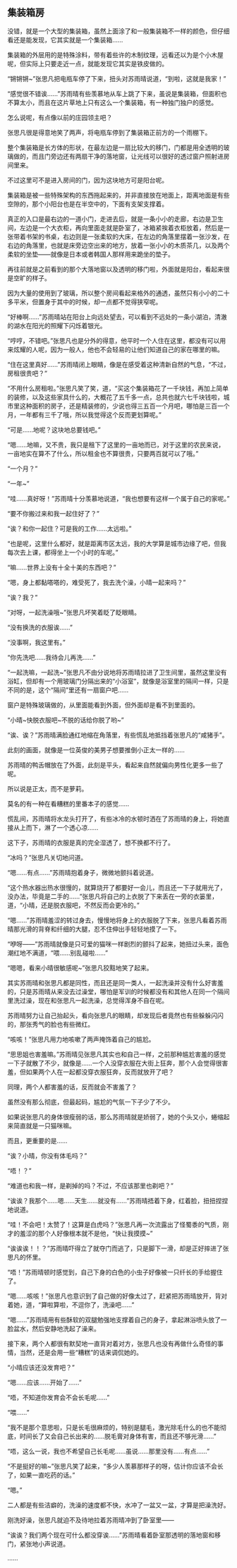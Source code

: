 ## 集装箱房

没错，就是一个大型的集装箱，虽然上面涂了和一般集装箱不一样的颜色，但仔细看还是能发现，它其实就是一个集装箱……

集装箱的外层用的是特殊涂料，带有着些许的木制纹理，远看还以为是个小木屋呢，但实际上只要走近一点，就能发现它其实是铁皮做的。

“锵锵锵~”张思凡把电瓶车停了下来，扭头对苏雨晴说道，“到啦，这就是我家！”

“感觉很不错诶……”苏雨晴有些羡慕地从车上跳了下来，虽说是集装箱，但面积也不算太小，而且在这片草地上只有这么一个集装箱，有一种独门独户的感觉。

怎么说呢，有点像以前的庄园领主吧？

张思凡很是得意地笑了两声，将电瓶车停到了集装箱正前方的一个雨棚下。

整个集装箱是长方体的形状，在最左边是一扇比较大的移门，门都是用全透明的玻璃做的，而且门旁边还有两扇干净的落地窗，让光线可以很好的透过窗户照射进房间里来。

不过这里可不是进入房间的门，因为这块地方可是阳台呢。

集装箱是被一些特殊架构的东西拖起来的，并非直接放在地面上，距离地面是有些空隙的，那个小阳台也是在半空中的，下面有支架支撑着。

真正的入口是最右边的一道小门，走进去后，就是一条小小的走廊，右边是卫生间，左边是一个大衣柜，再向里面走就是卧室了，冰箱紧挨着衣柜放着，然后是一张带着书架的书桌，右边则是一张柔软的大床，在左边的角落里摆着一张沙发，在右边的角落里，也就是床旁边空出来的地方，放着一张小小的木质茶几，以及两个柔软的坐垫——就像是日本或者韩国人那样用来跪坐的垫子。

再往前就是之前看到的那个大落地窗以及透明的移门啦，外面就是阳台，看起来很是空旷的样子。

因为大量的使用到了玻璃，所以整个房间看起来格外的通透，虽然只有小小的二十多平米，但置身于其中的时候，却一点都不觉得狭窄呢。

“好棒啊……”苏雨晴站在阳台上向远处望去，可以看到不远处的一条小湖泊，清澈的湖水在阳光的照耀下闪烁着银光。

“哼哼，不错吧。”张思凡也是分外的得意，他平时一个人住在这里，都没有可以用来炫耀的人呢，因为一般人，他也不会轻易的让他们知道自己的家在哪里的嘛。

“住在这里真好……”苏雨晴闭上眼睛，像是在感受着这种清新自然的气息，“不过，房租很贵吧？”

“不用什么房租啦。”张思凡笑了笑，道，“买这个集装箱花了一千块钱，再加上简单的装修，以及这些家具什么的，大概花了五千多一点，总共也就六七千块钱啦，城市里这种面积的房子，还是精装修的，少说也得三五百一个月吧，哪怕是三百一个月，一年都有三千了哦，所以我觉得这个反而更划算呢。”

“可是……地呢？这块地总要钱吧。”

“嗯……地嘛，又不贵，我只是租下了这里的一亩地而已，对于这里的农民来说，一亩地实在算不了什么，所以租金也不算很贵，只要两百就可以了哦。”

“一个月？”

“一年~”

“哇……真好呀！”苏雨晴十分羡慕地说道，“我也想要有这样一个属于自己的家呢。”

“要不你搬过来和我一起住好了？”

“诶？和你一起住？可是我的工作……太远啦。”

“也是呢，这里什么都好，就是距离市区太远，我的大学算是城市边缘了吧，但我每次去上课，都得坐上一个小时的车呢。”

“嘛……世界上没有十全十美的东西吧？”

“嗯，身上都黏嗒嗒的，难受死了，我去洗个澡，小晴一起来吗？”

“诶？我？”

“对呀，一起洗澡哦~”张思凡坏笑着眨了眨眼睛。

“没有换洗的衣服诶……”

“没事啊，我这里有。”

“你先洗吧……我待会儿再洗……”

“一起洗嘛，一起洗~”张思凡不由分说地将苏雨晴拉进了卫生间里，虽然这里没有浴缸，但却有一个用玻璃门分隔出来的“小浴室”，就像是浴室里的隔间一样，只是不同的是，这个“隔间”里还有一扇窗户吧……

窗户是特殊玻璃做的，从里面能看到外面，但外面却是看不到里面的。

“小晴~快脱衣服吧~不脱的话给你脱了哟~”

“诶、诶？”苏雨晴满脸通红地缩在角落里，有些慌乱地抵挡着张思凡的“咸猪手”。

此刻的画面，就像是一位英俊的美男子想要推倒小正太一样的……

苏雨晴的鸭舌帽放在了外面，此刻是平头，看起来自然就偏向男性化更多一些了呢。

所以说是正太，而不是萝莉。

莫名的有一种在看糟糕的里番本子的感觉……

慌乱间，苏雨晴将水龙头打开了，有些冰冷的水顿时洒在了苏雨晴的身上，将她直接从上而下，淋了一个透心凉……

这下子，苏雨晴的衣服是真的完全湿透了，想不换都不行了。

“冰吗？”张思凡关切地问道。

“嗯……有点……”苏雨晴抱着身子，微微地颤抖着说道。

“这个热水器出热水很慢的，就算烧开了都要好一会儿，而且还一下子就用光了，没办法，毕竟是二手的……”张思凡将自己的上衣脱了下来丢在一旁的衣篓里，道，“小晴，还是脱衣服吧，不然反而会更冷的。”

“嗯……”苏雨晴羞涩的转过身去，慢慢地将身上的衣服脱了下来，张思凡看着苏雨晴那光滑的背脊和纤细的大腿，忍不住伸出手轻轻地摸了一下。

“咿呀——”苏雨晴就像是只可爱的猫咪一样剧烈的颤抖了起来，她扭过头来，面色潮红地不满道，“喂……别乱碰啦……”

“嗯嗯，看来小晴很敏感呢~”张思凡狡黠地笑了起来。

其实苏雨晴和张思凡都是同性，而且还是同一类人，一起洗澡并没有什么好害羞的，只是苏雨晴从来没去过澡堂，哪怕是军训的时候都没有和其他人在同一个隔间里洗过澡，现在和张思凡一起洗澡，总觉得浑身不自在呢。

苏雨晴努力让自己抬起头，看向张思凡的眼睛，却发现后者竟然也有些躲躲闪闪的，那张秀气的脸也有些微红。

“咳咳！”张思凡用力地咳嗽了两声掩饰着自己的尴尬。

“思思姐也害羞嘛。”苏雨晴见张思凡其实也和自己一样，之前那种尴尬害羞的感觉一下子就散了不少，就像是……一个人没穿衣服在大街上狂奔，那个人会觉得很害羞，但如果两个人在一起都没穿衣服狂奔，反而就放开了吧？

同理，两个人都害羞的话，反而就会不害羞了？

虽然没有那么彻底，但最起码，尴尬的气氛一下子少了不少。

如果说张思凡的身体很瘦弱的话，那么苏雨晴就是娇弱了，她的个头又小，蜷缩起来简直就是一只猫咪嘛。

而且，更重要的是……

“诶？小晴，你没有体毛吗？”

“唔！？”

“难道也和我一样，是剃掉的吗？不过，不应该那里也剃吧？”

“诶诶？我那个……嗯……天生……就没有……”苏雨晴捂着下身，红着脸，扭扭捏捏地说道。

“哇！不会吧！太赞了！这算是白虎吗？”张思凡再一次流露出了怪蜀黍的气质，刚才的羞涩的那个人好像根本就不是他，“快让我摸摸~”

“诶诶诶！！？”苏雨晴吓得立了就夺门而逃了，只是脚下一滑，却是正好摔进了张思凡的怀里。

“唔！”苏雨晴顿时感觉到，自己下身的白色的小虫子好像被一只纤长的手给握住了。

“嗯……咳咳！”张思凡也意识到了自己做的好像太过了，赶紧把苏雨晴放开，背对着她，道，“算啦算啦，不逗你了，洗澡吧……”

“嗯……”苏雨晴用有些酥软的双腿勉强地支撑着自己的身子，拿起淋浴喷头放了一脸盆水，然后安静地洗起了澡来。

接下来，两个人都很有默契地一直背对着对方，张思凡也没有再做什么奇怪的事情，当然，还是会用一些“糟糕”的话来调侃她的。

“小晴应该还没发育吧？”

“嗯……应该……开始了……”

“唔，不知道你发育会不会长毛呢……”

“喂……”

“我不是那个意思啦，只是长毛很麻烦的，特别是腿毛，激光除毛什么的也不能彻底，时间长了又会自己长出来的……脱毛膏对身体有害，而且还不够光滑……”

“唔，这么一说，我也不希望自己长毛呢……虽说……那里没有……有点……”

“不是挺好的嘛~”张思凡笑了起来，“多少人羡慕那样子的呀，估计你应该不会长了，如果一直吃药的话。”

“嗯。”

二人都是有些洁癖的，洗澡的速度都不快，水冲了一盆又一盆，才算是把澡洗好。

刚洗好澡，张思凡就迫不及待地拉着苏雨晴冲到了卧室里——

“诶诶？我们两个现在可什么都没穿诶……”苏雨晴看着卧室那透明的落地窗和移门，紧张地小声说道。

……
